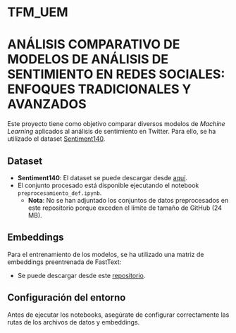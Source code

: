 # TFM_UEM
# ANÁLISIS COMPARATIVO DE MODELOS DE ANÁLISIS DE SENTIMIENTO EN REDES SOCIALES: ENFOQUES TRADICIONALES Y AVANZADOS

Este proyecto tiene como objetivo comparar diversos modelos de *Machine Learning* aplicados al análisis de sentimiento en Twitter. Para ello, se ha utilizado el dataset [Sentiment140](https://www.kaggle.com/datasets/kazanova/sentiment140).

## Dataset
- **Sentiment140**: El dataset se puede descargar desde [aquí](https://www.kaggle.com/datasets/kazanova/sentiment140).
- El conjunto procesado está disponible ejecutando el notebook `preprocesamiento_def.ipynb`.
  - **Nota**: No se han adjuntado los conjuntos de datos preprocesados en este repositorio porque exceden el límite de tamaño de GitHub (24 MB).

## Embeddings
Para el entrenamiento de los modelos, se ha utilizado una matriz de embeddings preentrenada de FastText:
- Se puede descargar desde este [repositorio](https://github.com/FredericGodin/TwitterEmbeddings).

## Configuración del entorno
Antes de ejecutar los notebooks, asegúrate de configurar correctamente las rutas de los archivos de datos y embeddings. 


